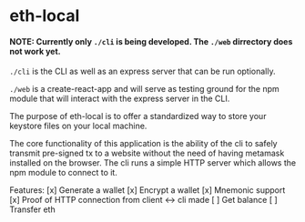 # eth-local

#### NOTE: Currently only `./cli` is being developed. The `./web` dirrectory does not work yet.

`./cli` is the CLI as well as an express server that can be run optionally.

`./web` is a create-react-app and will serve as testing ground for the npm module that will interact with the express server in the CLI.

The purpose of eth-local is to offer a standardized way to store your keystore files on your local machine. 

The core functionality of this application is the ability of the cli to safely transmit pre-signed tx to a website without the need of having metamask installed on the browser. The cli runs a simple HTTP server which allows the npm module to connect to it.

Features:
[x] Generate a wallet
[x] Encrypt a wallet
[x] Mnemonic support
[x] Proof of HTTP connection from client <-> cli made
[ ] Get balance
[ ] Transfer eth
